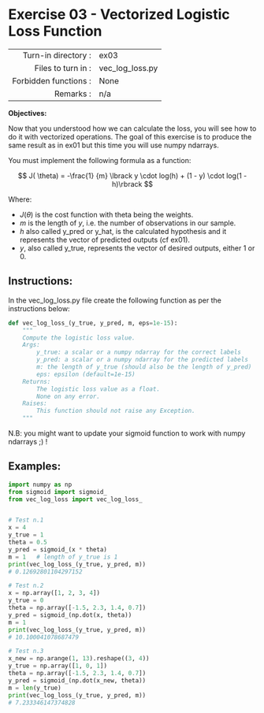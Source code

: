 # Exercise 03 - Vectorized Logistic Loss Function

|                         |                         |
| -----------------------:| ----------------------- |
|   Turn-in directory :   |  ex03                   |
|   Files to turn in :    |  vec_log_loss.py        |
|   Forbidden functions : |  None                   |
|   Remarks :             |  n/a                    |

**Objectives:**

Now that you understood how we can calculate the loss, you will see how to do it with vectorized operations.
The goal of this exercise is to produce the same result as in ex01 but this time you will use numpy ndarrays.

You must implement the following formula as a function:  

$$
J( \theta) = -\frac{1} {m} \lbrack y \cdot log(h) + (1 - y) \cdot log(1 - h)\rbrack
$$

Where:  
* $J( \theta)$ is the cost function with theta being the weights.
* $m$ is the length of $y$, i.e. the number of observations in our sample.
* $h$ also called y_pred or y_hat, is the calculated hypothesis and it represents the vector of predicted outputs (cf ex01).
* $y$, also called y_true, represents the vector of desired outputs, either 1 or 0.

## Instructions:

In the vec_log_loss.py file create the following function as per the instructions below: 
```python
def vec_log_loss_(y_true, y_pred, m, eps=1e-15):
    """
    Compute the logistic loss value.
    Args:
        y_true: a scalar or a numpy ndarray for the correct labels
        y_pred: a scalar or a numpy ndarray for the predicted labels
        m: the length of y_true (should also be the length of y_pred)
        eps: epsilon (default=1e-15)
    Returns:
        The logistic loss value as a float.
        None on any error.
    Raises:
        This function should not raise any Exception.
    """
```

N.B: you might want to update your sigmoid function to work with numpy ndarrays ;) !

## Examples:
```python
import numpy as np
from sigmoid import sigmoid_
from vec_log_loss import vec_log_loss_


# Test n.1
x = 4
y_true = 1
theta = 0.5
y_pred = sigmoid_(x * theta)
m = 1   # length of y_true is 1
print(vec_log_loss_(y_true, y_pred, m))     
# 0.12692801104297152

# Test n.2
x = np.array([1, 2, 3, 4])
y_true = 0
theta = np.array([-1.5, 2.3, 1.4, 0.7])
y_pred = sigmoid_(np.dot(x, theta))
m = 1
print(vec_log_loss_(y_true, y_pred, m))     
# 10.100041078687479

# Test n.3
x_new = np.arange(1, 13).reshape((3, 4))
y_true = np.array([1, 0, 1])
theta = np.array([-1.5, 2.3, 1.4, 0.7])
y_pred = sigmoid_(np.dot(x_new, theta))
m = len(y_true)
print(vec_log_loss_(y_true, y_pred, m))     
# 7.233346147374828
```
